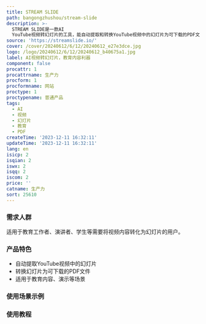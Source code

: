 ```yaml
---
title: STREAM SLIDE
path: bangongzhushou/stream-slide
description: >-
  STREAM SLIDE是一款AI
  YouTube视频转幻灯片的工具，能自动提取和转换YouTube视频中的幻灯片为可下载的PDF文件。适用于教育内容、演示等场景。其优势在于快速、方便，能够为用户节省大量时间。定价灵活，根据用户使用情况收费。定位于提升教育和演示效率的工具。
source: 'https://streamslide.io/'
cover: /cover/20240612/6/12/20240612_e27e3dce.jpg
logo: /logo/20240612/6/12/20240612_b40675a1.jpg
label: AI视频转幻灯片，教育内容利器
component: false
procattr: 1
procattrname: 生产力
procform: 1
procformname: 网站
proctype: 1
proctypename: 普通产品
tags:
  - AI
  - 视频
  - 幻灯片
  - 教育
  - PDF
createTime: '2023-12-11 16:32:11'
updateTime: '2023-12-11 16:32:11'
lang: en
isicp: 2
isqian: 2
iswx: 2
isqq: 2
iscom: 2
price: ''
catname: 生产力
sort: 25610
---
```




### 需求人群
适用于教育工作者、演讲者、学生等需要将视频内容转化为幻灯片的用户。

### 产品特色
- 自动提取YouTube视频中的幻灯片
- 转换幻灯片为可下载的PDF文件
- 适用于教育内容、演示等场景

### 使用场景示例


### 使用教程


  
